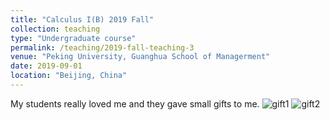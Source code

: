 ```yaml
---
title: "Calculus I(B) 2019 Fall"
collection: teaching
type: "Undergraduate course"
permalink: /teaching/2019-fall-teaching-3
venue: "Peking University, Guanghua School of Managerment"
date: 2019-09-01
location: "Beijing, China"
---
```


My students really loved me and they gave small gifts to me.
![gift1](https://zijiejin.github.io/images/IMG_5402.jpg)
![gift2](https://zijiejin.github.io/images/IMG_5276.jpg)
